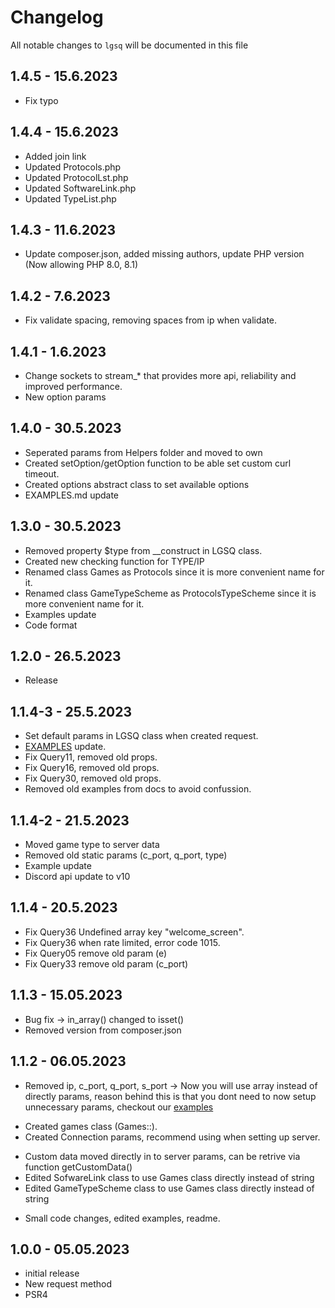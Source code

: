 # Changelog

All notable changes to `lgsq` will be documented in this file

## 1.4.5 - 15.6.2023
* Fix typo

## 1.4.4 - 15.6.2023
* Added join link
* Updated Protocols.php
* Updated ProtocolLst.php
* Updated SoftwareLink.php
* Updated TypeList.php
## 1.4.3 - 11.6.2023
* Update composer.json, added missing authors, update PHP version (Now allowing PHP 8.0, 8.1)

## 1.4.2 - 7.6.2023
* Fix validate spacing, removing spaces from ip when validate.

## 1.4.1 - 1.6.2023
* Change sockets to stream_* that provides more api, reliability and improved performance.
* New option params

## 1.4.0 - 30.5.2023
* Seperated params from Helpers folder and moved to own
* Created setOption/getOption function to be able set custom curl timeout.
* Created options abstract class to set available options
* EXAMPLES.md update

## 1.3.0 - 30.5.2023
* Removed property $type from __construct in LGSQ class.
* Created new checking function for TYPE/IP
* Renamed class Games as Protocols since it is more convenient name for it.
* Renamed class GameTypeScheme as ProtocolsTypeScheme since it is more convenient name for it.
* Examples update
* Code format

## 1.2.0 - 26.5.2023
* Release

## 1.1.4-3 - 25.5.2023
* Set default params in LGSQ class when created request.
* [EXAMPLES](./EXAMPLES.md) update.
* Fix Query11, removed old props.
* Fix Query16, removed old props.
* Fix Query30, removed old props.
* Removed old examples from docs to avoid confussion.

## 1.1.4-2 - 21.5.2023
* Moved game type to server data
* Removed old static params (c_port, q_port, type)
* Example update
* Discord api update to v10

## 1.1.4 - 20.5.2023
* Fix Query36 Undefined array key "welcome_screen".
* Fix Query36 when rate limited, error code 1015.
* Fix Query05 remove old param (e)
* Fix Query33 remove old param (c_port)

## 1.1.3 - 15.05.2023
* Bug fix
-> in_array() changed to isset()
* Removed version from composer.json

## 1.1.2 - 06.05.2023
* Removed ip, c_port, q_port, s_port
-> Now you will use array instead of directly params, reason behind this is that you dont need to now setup unnecessary params, checkout our [examples](EXAMPLES.md)
+ Created games class (Games::<game to query>).
+ Created Connection params, recommend using when setting up server.
* Custom data moved directly in to server params, can be retrive via function getCustomData()
* Edited SofwareLink class to use Games class directly instead of string
* Edited GameTypeScheme class to use Games class directly instead of string
- Small code changes, edited examples, readme.

## 1.0.0 - 05.05.2023

- initial release
- New request method
- PSR4

